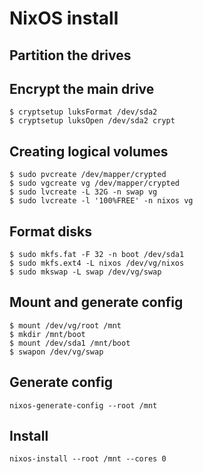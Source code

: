 # NixOS install

## Partition the drives

## Encrypt the main drive

```
$ cryptsetup luksFormat /dev/sda2
$ cryptsetup luksOpen /dev/sda2 crypt
```

## Creating logical volumes

```
$ sudo pvcreate /dev/mapper/crypted
$ sudo vgcreate vg /dev/mapper/crypted
$ sudo lvcreate -L 32G -n swap vg
$ sudo lvcreate -l '100%FREE' -n nixos vg
```

## Format disks

```
$ sudo mkfs.fat -F 32 -n boot /dev/sda1
$ sudo mkfs.ext4 -L nixos /dev/vg/nixos
$ sudo mkswap -L swap /dev/vg/swap
```

## Mount and generate config

```
$ mount /dev/vg/root /mnt
$ mkdir /mnt/boot
$ mount /dev/sda1 /mnt/boot
$ swapon /dev/vg/swap
```

## Generate config

```
nixos-generate-config --root /mnt
```

## Install

```
nixos-install --root /mnt --cores 0
```
